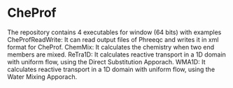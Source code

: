 # CheProf
The repository contains 4 executables for window (64 bits) with examples
CheProfReadWrite: It can read output files of Phreeqc and writes it in xml format for CheProf.
ChemMix: It calculates the chemistry when two end members are mixed.
ReTra1D: It calculates reactive transport in a 1D domain with uniform flow, using the Direct Substitution Apporach.
WMA1D: It calculates reactive transport in a 1D domain with uniform flow, using the Water Mixing Apporach.
